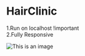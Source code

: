 # HairClinic
1.Run on localhost !important <br>
2.Fully Responsive

![This is an image](https://ibb.co/6g6m1d3)
